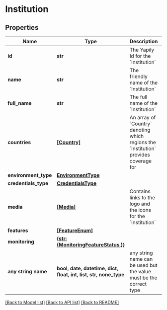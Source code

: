 # Institution


## Properties
Name | Type | Description | Notes
------------ | ------------- | ------------- | -------------
**id** | **str** | The Yapily Id for the &#x60;Institution&#x60; | [optional] 
**name** | **str** | The friendly name of the &#x60;Institution&#x60; | [optional] 
**full_name** | **str** | The full name of the &#x60;Institution&#x60; | [optional] 
**countries** | [**[Country]**](Country.md) | An array of &#x60;Country&#x60; denoting which regions the &#x60;Institution&#x60; provides coverage for | [optional] 
**environment_type** | [**EnvironmentType**](EnvironmentType.md) |  | [optional] 
**credentials_type** | [**CredentialsType**](CredentialsType.md) |  | [optional] 
**media** | [**[Media]**](Media.md) | Contains links to the logo and the icons for the &#x60;Institution&#x60; | [optional] 
**features** | [**[FeatureEnum]**](FeatureEnum.md) |  | [optional] 
**monitoring** | [**{str: (MonitoringFeatureStatus,)}**](MonitoringFeatureStatus.md) |  | [optional] 
**any string name** | **bool, date, datetime, dict, float, int, list, str, none_type** | any string name can be used but the value must be the correct type | [optional]

[[Back to Model list]](../README.md#documentation-for-models) [[Back to API list]](../README.md#documentation-for-api-endpoints) [[Back to README]](../README.md)


